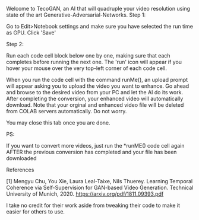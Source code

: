 Welcome to TecoGAN, an AI that will quadruple your video resolution using state of the art Generative-Adversarial-Networks.
Step 1:

Go to Edit>Notebook settings and make sure you have selected the run time as GPU. Click 'Save'

Step 2:

Run each code cell block below one by one, making sure that each completes before running the next one. The 'run' icon will appear if you hover your mouse over the very top-left corner of each code cell.

When you run the code cell with the command runMe(), an upload prompt will appear asking you to upload the video you want to enhance. Go ahead and browse to the desired video from your PC and let the AI do its work. After completing the conversion, your enhanced video will automatically download. Note that your orginal and enhanced video file will be deleted from COLAB servers automatically. Do not worry.

You may close this tab once you are done.

PS:

If you want to convert more videos, just run the *runME() code cell again AFTER the previous conversion has completed and your file has been downloaded

References

[1] Mengyu Chu, You Xie, Laura Leal-Taixe, Nils Thuerey. Learning Temporal Coherence via Self-Supervision for GAN-based Video Generation. Technical University of Munich, 2020. https://arxiv.org/pdf/1811.09393.pdf

I take no credit for their work aside from tweaking their code to make it easier for others to use.
